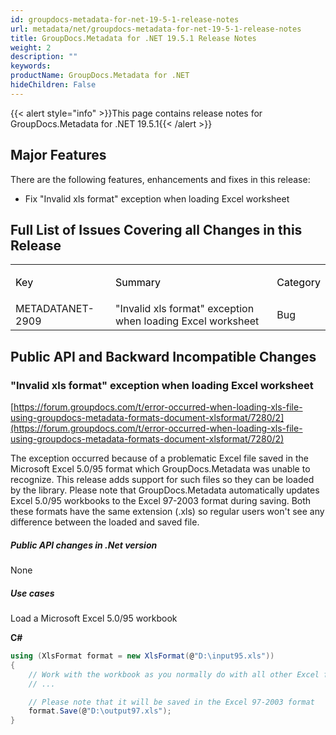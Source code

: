 ```yaml
---
id: groupdocs-metadata-for-net-19-5-1-release-notes
url: metadata/net/groupdocs-metadata-for-net-19-5-1-release-notes
title: GroupDocs.Metadata for .NET 19.5.1 Release Notes
weight: 2
description: ""
keywords: 
productName: GroupDocs.Metadata for .NET
hideChildren: False
---
```

{{< alert style="info" >}}This page contains release notes for GroupDocs.Metadata for .NET 19.5.1{{< /alert >}}

## Major Features

There are the following features, enhancements and fixes in this release:

*   Fix "Invalid xls format" exception when loading Excel worksheet

## Full List of Issues Covering all Changes in this Release

<table class="confluenceTable"><tbody><tr><td class="confluenceTd"><p><span style="color: rgb(0, 0, 0);">Key</span></p></td><td class="confluenceTd"><p><span style="color: rgb(0, 0, 0);">Summary</span></p></td><td class="confluenceTd"><p><span style="color: rgb(0, 0, 0);">Category</span></p></td></tr><tr><td colspan="1" class="confluenceTd">METADATANET-2909</td><td colspan="1" class="confluenceTd">"Invalid xls format" exception when loading Excel worksheet</td><td colspan="1" class="confluenceTd">Bug</td></tr></tbody></table>

## Public API and Backward Incompatible Changes

### "Invalid xls format" exception when loading Excel worksheet

[https://forum.groupdocs.com/t/error-occurred-when-loading-xls-file-using-groupdocs-metadata-formats-document-xlsformat/7280/2](https://forum.groupdocs.com/t/error-occurred-when-loading-xls-file-using-groupdocs-metadata-formats-document-xlsformat/7280/2)

The exception occurred because of a problematic Excel file saved in the Microsoft Excel 5.0/95 format which GroupDocs.Metadata was unable to recognize. This release adds support for such files so they can be loaded by the library. Please note that GroupDocs.Metadata automatically updates Excel 5.0/95 workbooks to the Excel 97-2003 format during saving. Both these formats have the same extension (.xls) so regular users won't see any difference between the loaded and saved file.  

##### Public API changes in .Net version

None

##### Use cases

Load a Microsoft Excel 5.0/95 workbook

**C#**

```csharp
using (XlsFormat format = new XlsFormat(@"D:\input95.xls"))
{
	// Work with the workbook as you normally do with all other Excel files
	// ...

	// Please note that it will be saved in the Excel 97-2003 format
	format.Save(@"D:\output97.xls");
}
```
